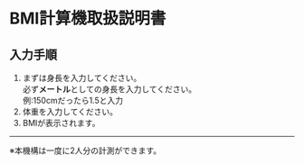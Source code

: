 # BMI計算機取扱説明書
## 入力手順
1. まずは身長を入力してください。  
必ず**メートル**としての身長を入力してください。  
例:150cmだったら1.5と入力  
2. 体重を入力してください。
3. BMIが表示されます。
---
※本機構は一度に2人分の計測ができます。

